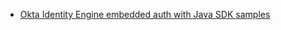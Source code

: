 * [Okta Identity Engine embedded auth with Java SDK samples](https://github.com/okta/okta-idx-java/tree/master/samples)
